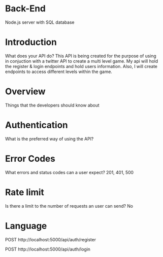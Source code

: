 # Back-End
Node.js server with SQL database

# Introduction
What does your API do? This API is being created for the purpose of using in conjuction with a twitter API to create a multi level game. My api will hold the register & login endpoints and hold users information. Also, I will create endpoints to access different levels within the game.

# Overview
Things that the developers should know about

# Authentication
What is the preferred way of using the API?

# Error Codes
What errors and status codes can a user expect? 201, 401, 500

# Rate limit
Is there a limit to the number of requests an user can send? No

# Language
POST http://localhost:5000/api/auth/register

POST http://localhost:5000/api/auth/login
